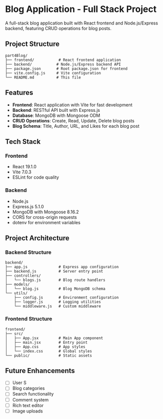 # Blog Application - Full Stack Project

A full-stack blog application built with React frontend and Node.js/Express backend, featuring CRUD operations for blog posts.

## Project Structure

```
part4Blog/
├── frontend/           # React frontend application
├── backend/           # Node.js/Express backend API
├── package.json       # Root package.json for frontend
├── vite.config.js     # Vite configuration
└── README.md          # This file
```

## Features

- **Frontend**: React application with Vite for fast development
- **Backend**: RESTful API built with Express.js
- **Database**: MongoDB with Mongoose ODM
- **CRUD Operations**: Create, Read, Update, Delete blog posts
- **Blog Schema**: Title, Author, URL, and Likes for each blog post

## Tech Stack

### Frontend

- React 19.1.0
- Vite 7.0.3
- ESLint for code quality

### Backend

- Node.js
- Express.js 5.1.0
- MongoDB with Mongoose 8.16.2
- CORS for cross-origin requests
- dotenv for environment variables

## Project Architecture

### Backend Structure

```
backend/
├── app.js              # Express app configuration
├── backend.js          # Server entry point
├── controllers/
│   └── blogs.js        # Blog route handlers
├── models/
│   └── blog.js         # Blog MongoDB schema
└── utils/
    ├── config.js       # Environment configuration
    ├── logger.js       # Logging utilities
    └── middleware.js   # Custom middleware
```

### Frontend Structure

```
frontend/
├── src/
│   ├── App.jsx         # Main App component
│   ├── main.jsx        # Entry point
│   ├── App.css         # App styles
│   └── index.css       # Global styles
└── public/             # Static assets
```

## Future Enhancements

- [ ] User S
- [ ] Blog categories
- [ ] Search functionality
- [ ] Comment system
- [ ] Rich text editor
- [ ] Image uploads
